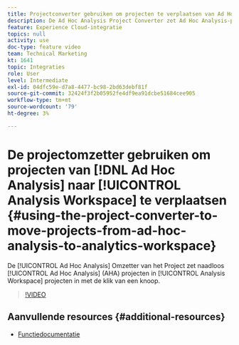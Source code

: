 ```yaml
---
title: Projectconverter gebruiken om projecten te verplaatsen van Ad Hoc Analysis naar de werkruimte Analytics
description: De Ad Hoc Analysis Project Converter zet Ad Hoc Analysis-projecten (AHA) naadloos om in Analysis Workspace-projecten met een klik op een knop.
feature: Experience Cloud-integratie
topics: null
activity: use
doc-type: feature video
team: Technical Marketing
kt: 1641
topic: Integraties
role: User
level: Intermediate
exl-id: 04dfc59e-d7a8-4477-bc98-2bd63debf81f
source-git-commit: 32424f3f2b05952fe4df9ea91dcbe51684cee905
workflow-type: tm+mt
source-wordcount: '79'
ht-degree: 3%

---
```


# De projectomzetter gebruiken om projecten van [!DNL Ad Hoc Analysis] naar [!UICONTROL Analysis Workspace] te verplaatsen {#using-the-project-converter-to-move-projects-from-ad-hoc-analysis-to-analytics-workspace}

De [!UICONTROL Ad Hoc Analysis] Omzetter van het Project zet naadloos [!UICONTROL Ad Hoc Analysis] (AHA) projecten in [!UICONTROL Analysis Workspace] projecten in met de klik van een knoop.

>[!VIDEO](https://video.tv.adobe.com/v/23118/?quality=12)

## Aanvullende resources {#additional-resources}

* [Functiedocumentatie](https://marketing.adobe.com/resources/help/en_US/analytics/aha2aw/)
